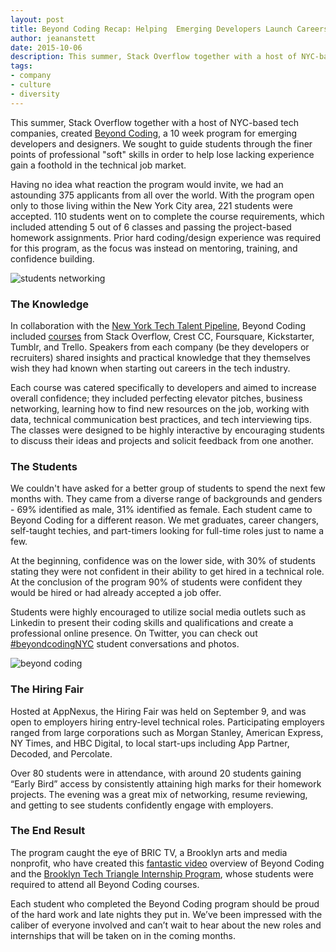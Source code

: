 ```yaml
---
layout: post
title: Beyond Coding Recap: Helping  Emerging Developers Launch Careers
author: jeananstett
date: 2015-10-06
description: This summer, Stack Overflow together with a host of NYC-based tech companies, created Beyond Coding, a 10 week program for emerging developers and designers. We sought to guide students through the finer points of professional "soft" skills in order to help lose lacking experience gain a foothold in the technical job market.  
tags: 
- company
- culture
- diversity
---
```

This summer, Stack Overflow together with a host of NYC-based tech companies, created [Beyond Coding](https://www.beyondcoding.io/), a 10 week program for emerging developers and designers. We sought to guide students through the finer points of professional "soft" skills in order to help lose lacking experience gain a foothold in the technical job market.  

Having no idea what reaction the program would invite, we had an astounding 375 applicants from all over the world. With the program open only to those living within the New York City area, 221 students were accepted. 110 students went on to complete the course requirements, which included attending 5 out of 6 classes and passing the project-based homework assignments. Prior hard coding/design experience was required for this program, as the focus was instead on mentoring, training, and confidence building.

![students networking](http://oi58.tinypic.com/2iue1zm.jpg)

### The Knowledge

In collaboration with the [New York Tech Talent Pipeline](http://www.techtalentpipeline.nyc/), Beyond Coding included [courses](https://www.beyondcoding.io/#courses) from Stack Overflow, Crest CC, Foursquare, Kickstarter, Tumblr, and Trello. Speakers from each company (be they developers or recruiters) shared insights and practical knowledge that they themselves wish they had known when starting out careers in the tech industry. 

Each course was catered specifically to developers and aimed to increase overall confidence; they included perfecting elevator pitches, business networking, learning how to find new resources on the job, working with data, technical communication best practices, and tech interviewing tips. The classes were designed to be highly interactive by encouraging students to discuss their ideas and projects and solicit feedback from one another.

### The Students

We couldn't have asked for a better group of students to spend the next few months with. They came from a diverse range of backgrounds and genders - 69% identified as male, 31% identified as female. Each student came to Beyond Coding for a different reason. We met graduates, career changers, self-taught techies, and part-timers looking for full-time roles just to name a few.

At the beginning, confidence was on the lower side, with 30% of students stating they were not confident in their ability to get hired in a technical role. At the conclusion of the program 90% of students were confident they would be hired or had already accepted a job offer. 

Students were highly encouraged to utilize social media outlets such as Linkedin to present their coding skills and qualifications and create a professional online presence. On Twitter, you can check out [#beyondcodingNYC](https://twitter.com/search?src=typd&q=%23beyondcodingnyc) student conversations and photos. 

![beyond coding](http://oi59.tinypic.com/2pqqmpe.jpg)

### The Hiring Fair

Hosted at AppNexus, the Hiring Fair was held on September 9, and was open to employers hiring entry-level technical roles. Participating employers ranged from large corporations such as Morgan Stanley, American Express, NY Times, and HBC Digital, to local start-ups including App Partner, Decoded, and Percolate.

Over 80 students were in attendance, with around 20 students gaining “Early Bird” access by consistently attaining high marks for their homework projects. The evening was a great mix of networking, resume reviewing, and getting to see students confidently engage with employers.

### The End Result

The program caught the eye of BRIC TV, a Brooklyn arts and media nonprofit, who have created this [fantastic video](https://www.youtube.com/watch?v=EiEs_kwGs1w) overview of Beyond Coding and the [Brooklyn Tech Triangle Internship Program](http://www.nyc.gov/html/sbs/wf1/html/develop/bttip.shtml), whose students were required to attend all Beyond Coding courses.

Each student who completed the Beyond Coding program should be proud of the hard work and late nights they put in. We’ve been impressed with the caliber of everyone involved and can’t wait to hear about the new roles and internships that will be taken on in the coming months. 
